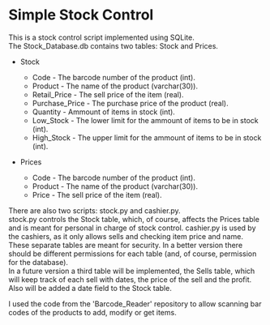 # Simple Stock Control
This is a stock control script implemented using SQLite.  
The Stock_Database.db contains two tables: Stock and Prices.

* Stock
	* Code - The barcode number of the product (int).
	* Product - The name of the product (varchar(30)).
	* Retail_Price - The sell price of the item (real).
	* Purchase_Price - The purchase price of the product (real).
	* Quantity - Ammount of items in stock (int).
	* Low_Stock - The lower limit for the ammount of items to be in stock (int).
	* High_Stock - The upper limit for the ammount of items to be in stock (int).
	
* Prices
	* Code - The barcode number of the product (int).
	* Product - The name of the product (varchar(30)).
	* Price - The sell price of the item (real).
	
There are also two scripts: stock.py and cashier.py.  
stock.py controls the Stock table, which, of course, affects the Prices table and is meant for personal in charge of stock control. cashier.py is used by the cashiers, as it only allows sells and checking item price and name.  
These separate tables are meant for security. In a better version there should be different permissions for each table (and, of course, permission for the database).  
In a future version a third table will be implemented, the Sells table, which will keep track of each sell with dates, the price of the sell and the profit. Also will be added a date field to the Stock table.

I used the code from the 'Barcode_Reader' repository to allow scanning bar codes of the products to add, modify or get items.
